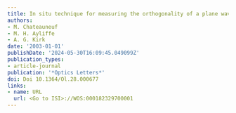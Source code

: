 ```yaml
---
title: In situ technique for measuring the orthogonality of a plane wave to a substrate
authors:
- M. Chateauneuf
- M. H. Ayliffe
- A. G. Kirk
date: '2003-01-01'
publishDate: '2024-05-30T16:09:45.049099Z'
publication_types:
- article-journal
publication: '*Optics Letters*'
doi: Doi 10.1364/Ol.28.000677
links:
- name: URL
  url: <Go to ISI>://WOS:000182329700001
---
```


